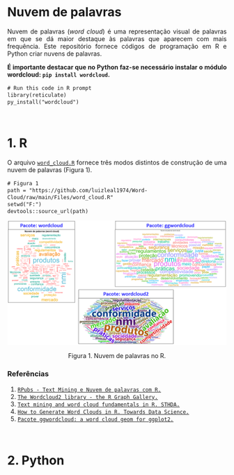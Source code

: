 # Nuvem de palavras
<p align="justify">Nuvem de palavras (<i>word cloud</i>) é uma representação visual de palavras em que se dá maior destaque às palavras que aparecem com mais frequência. Este repositório fornece códigos de programação em R e Python criar nuvens de palavras.</p>

<p align="justify"><b>É importante destacar que no Python faz-se necessário instalar o módulo wordcloud: <code>pip install wordcloud</code>.</b></p>

```{r}
# Run this code in R prompt
library(reticulate)
py_install("wordcloud")
```

</br>

# 1. R

<p align="justify">O arquivo <a target='_blank' rel='noopener noreferrer' href='https://github.com/luizleal1974/Word-Cloud/blob/main/Files/word_cloud.R'><code>word_cloud.R</code></a> fornece três modos distintos de construção de uma nuvem de palavras (Figura 1).</p>

```{r}
# Figura 1
path = "https://github.com/luizleal1974/Word-Cloud/raw/main/Files/word_cloud.R"
setwd("F:")
devtools::source_url(path)
```

<p align="center"><img src="/Files/word_cloud_R.png" alt="Drawing"/></p>

<div align="center">Figura 1. Nuvem de palavras no R.</div>


<p align="justify"></p>

### Referências

<p align="justify">
<ol>
<li><a target='_blank' rel='noopener noreferrer' href='https://rpubs.com/amrofi/word_cloud_with_R_Mateus'><code>RPubs - Text Mining e Nuvem de palavras com R.</code></a></li>
<li><a target='_blank' rel='noopener noreferrer' href='https://r-graph-gallery.com/196-the-wordcloud2-library.html'><code>The Wordcloud2 library - the R Graph Gallery.</code></a></li>
<li><a target='_blank' rel='noopener noreferrer' href='http://www.sthda.com/english/wiki/text-mining-and-word-cloud-fundamentals-in-r-5-simple-steps-you-should-know'><code>Text mining and word cloud fundamentals in R. STHDA.</code></a></li>
<li><a target='_blank' rel='noopener noreferrer' href='https://towardsdatascience.com/create-a-word-cloud-with-r-bde3e7422e8a'><code>How to Generate Word Clouds in R. Towards Data Science.</code></a></li>
<li><a target='_blank' rel='noopener noreferrer' href='https://cran.r-project.org/web/packages/ggwordcloud/vignettes/ggwordcloud.html'><code>Pacote ggwordcloud: a word cloud geom for ggplot2.</code></a></li>
</ol>
</p>

</br>

# 2. Python
